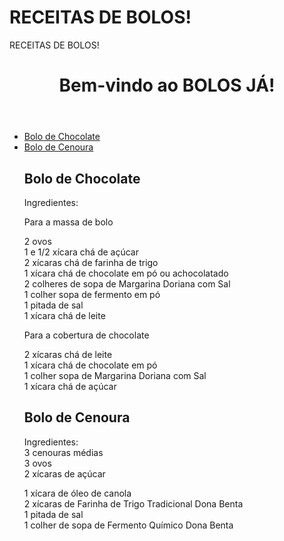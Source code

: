 # RECEITAS DE BOLOS!
  <!DOCTYPE html>
<html lang="pt-br">
<head>
    <meta charset="UTF-8">
    <meta name="viewport" content="width=device-width, initial-scale=1.0" />
     RECEITAS DE BOLOS!
</head>
<body>
    <header>
        <h1>Bem-vindo ao BOLOS JÁ!</h1>
    </header>
    <nav>
        <ul>
            <li><a href="Bolo de Chocolate">Bolo de Chocolate</a></li>
            <li><a href="Bolo de Cenoura">Bolo de Cenoura</a></li>
          <main>
        <section id="Bolo de Chocolate">
            <h2>Bolo de Chocolate</h2>
            <p>Ingredientes:<br>
        
           
Para a massa de bolo<br>

2 ovos<br>
1 e 1/2 xícara chá de açúcar<br>
2 xícaras chá de farinha de trigo<br>
1 xícara chá de chocolate em pó ou achocolatado<br>
2 colheres de sopa de Margarina Doriana com Sal<br>
1 colher sopa de fermento em pó<br>
1 pitada de sal<br>
1 xícara chá de leite<br>

Para a cobertura de chocolate

2 xícaras chá de leite<br>
1 xícara chá de chocolate em pó<br>
1 colher sopa de Margarina Doriana com Sal<br>
1 xícara chá de açúcar</p>
        </section>
        <section id="Bolo de Cenoura">
            <h2>Bolo de Cenoura</h2>
            <p>Ingredientes:<br>
3 cenouras médias<br>
3 ovos<br>
2 xícaras de açúcar<br>

1 xícara de óleo de canola<br>
2 xícaras de Farinha de Trigo Tradicional Dona Benta<br>
1 pitada de sal<br>
1 colher de sopa de Fermento Químico Dona Benta</p>
        </section>
       

</body>
</html>

